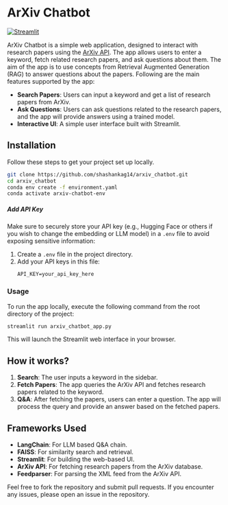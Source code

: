 
# ArXiv Chatbot

[![Streamlit](https://static.streamlit.io/badges/streamlit_badge_black_white.svg)](https://arxiv-qna.streamlit.app/)

ArXiv Chatbot is a simple web application, designed to interact with research papers using the [ArXiv API](https://info.arxiv.org/help/api/index.html). The app allows users to enter a keyword, fetch related research papers, and ask questions about them. The aim of the app is to use concepts from Retrieval Augmented Generation (RAG) to answer questions about the papers. Following are the main features supported by the app:

- **Search Papers**: Users can input a keyword and get a list of research papers from ArXiv.
- **Ask Questions**: Users can ask questions related to the research papers, and the app will provide answers using a trained model.
- **Interactive UI**: A simple user interface built with Streamlit.

## Installation

Follow these steps to get your project set up locally.

  ```bash
  git clone https://github.com/shashankag14/arxiv_chatbot.git
  cd arxiv_chatbot
  conda env create -f environment.yaml
  conda activate arxiv-chatbot-env
  ```

##### Add API Key

Make sure to securely store your API key (e.g., Hugging Face or others if you wish to change the embedding or LLM model) in a `.env` file to avoid exposing sensitive information:

1. Create a `.env` file in the project directory.
2. Add your API keys in this file:
   ```plaintext
   API_KEY=your_api_key_here
   ```

### Usage

To run the app locally, execute the following command from the root directory of the project:

```bash
streamlit run arxiv_chatbot_app.py
```

This will launch the Streamlit web interface in your browser.

## How it works?

1. **Search**: The user inputs a keyword in the sidebar.
2. **Fetch Papers**: The app queries the ArXiv API and fetches research papers related to the keyword.
3. **Q&A**: After fetching the papers, users can enter a question. The app will process the query and provide an answer based on the fetched papers.

## Frameworks Used

- **LangChain**: For LLM based Q&A chain.
- **FAISS**: For similarity search and retrieval.
- **Streamlit**: For building the web-based UI.
- **ArXiv API**: For fetching research papers from the ArXiv database.
- **Feedparser**: For parsing the XML feed from the ArXiv API.

Feel free to fork the repository and submit pull requests. If you encounter any issues, please open an issue in the repository.
